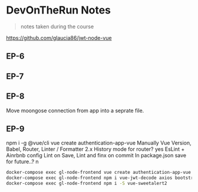 # DevOnTheRun Notes

> notes taken during the course

https://github.com/glaucia86/jwt-node-vue

## EP-6

## EP-7

## EP-8

Move moongose connection from app into a seprate file.

## EP-9

npm i -g @vue/cli
vue create authentication-app-vue
Manually
Vue Version, Babel, Router, Linter / Formatter
2.x
History mode for router? yes
EsLint + Ainrbnb config
Lint on Save, Lint and finx on commit
In package.json
save for future..? n

```sh
docker-compose exec gl-node-frontend vue create authentication-app-vue
docker-compose exec gl-node-frontend npm i vue-jwt-decode axios bootstrap
docker-compose exec gl-node-frontend npm i -S vue-sweetalert2
```
